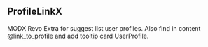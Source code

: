## ProfileLinkX

MODX Revo Extra for suggest list user profiles.
Also find in content @link_to_profile and add tooltip card UserProfile.
